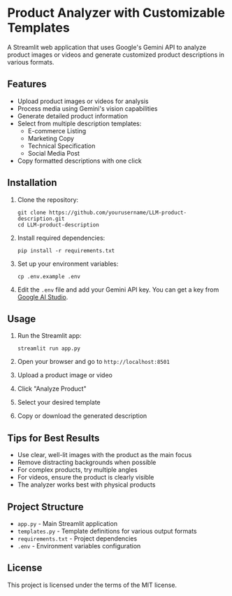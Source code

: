 # Product Analyzer with Customizable Templates

A Streamlit web application that uses Google's Gemini API to analyze product images or videos and generate customized product descriptions in various formats.

## Features

- Upload product images or videos for analysis
- Process media using Gemini's vision capabilities
- Generate detailed product information
- Select from multiple description templates:
  - E-commerce Listing
  - Marketing Copy
  - Technical Specification
  - Social Media Post
- Copy formatted descriptions with one click

## Installation

1. Clone the repository:
   ```
   git clone https://github.com/yourusername/LLM-product-description.git
   cd LLM-product-description
   ```

2. Install required dependencies:
   ```
   pip install -r requirements.txt
   ```

3. Set up your environment variables:
   ```
   cp .env.example .env
   ```
   
4. Edit the `.env` file and add your Gemini API key. You can get a key from [Google AI Studio](https://ai.google.dev/).

## Usage

1. Run the Streamlit app:
   ```
   streamlit run app.py
   ```

2. Open your browser and go to `http://localhost:8501`

3. Upload a product image or video

4. Click "Analyze Product"

5. Select your desired template

6. Copy or download the generated description

## Tips for Best Results

- Use clear, well-lit images with the product as the main focus
- Remove distracting backgrounds when possible
- For complex products, try multiple angles
- For videos, ensure the product is clearly visible
- The analyzer works best with physical products

## Project Structure

- `app.py` - Main Streamlit application
- `templates.py` - Template definitions for various output formats
- `requirements.txt` - Project dependencies
- `.env` - Environment variables configuration

## License

This project is licensed under the terms of the MIT license.